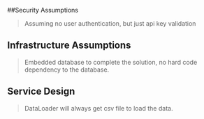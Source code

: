 ##Security Assumptions
> Assuming no user authentication, but just api key validation

## Infrastructure Assumptions

> Embedded database to  complete the solution, no hard code dependency to the database.

##  Service Design

> DataLoader will always get csv file to load the data.
